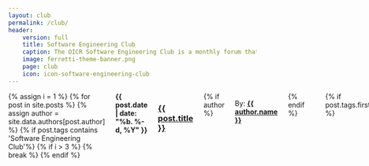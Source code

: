 ```yaml
---
layout: club
permalink: /club/
header: 
    version: full
    title: Software Engineering Club
    caption: The OICR Software Engineering Club is a monthly forum that facilitates the sharing of hot topic technologies. Each month a volunteer is selected to showcase a topic of his or her choosing and present it here at OICR. Presenters pick their topics based on their working experience or a topic they are considering using in the future. That way they have a real connection with what they are presenting. 
    image: ferretti-theme-banner.png
    page: club
    icon: icon-software-engineering-club
---
```


<div class="small-7 columns posts">
  {% assign i = 1 %}
  {% for post in site.posts %}
  {% assign author = site.data.authors[post.author] %}
    {% if post.tags contains 'Software Engineering Club'%}
    {% if i > 3 %}
      {% break %}
    {% endif %}
    <div class="row" >
      <div class="small-12 columns b30 blog_teaser">
        <span class="date-display"><strong>{{ post.date | date: "%b. %-d, %Y" }}</strong></span>
        <h3 class="post-title"><a href="{{ site.url }}/{{ post.url }}">{{ post.title }}</a></h3>
        {% if author %}<p class="post-author">By: <a href="#placeholder"><strong>{{ author.name }}</strong></a></p>{% endif %}
        <div class="circles">
          <div class="circle"></div>
          <div class="circle"></div>
          <div class="circle"></div>
          <div class="circle"></div>
          <div class="circle"></div>
          <div class="circle"></div>
        </div>
        {% if post.tags.first %}
        <p class="post-tags">
          <i class="fa fa-tag" aria-hidden="true"></i>
          <span class="pr10">
            <strong>
              {% for tag in post.tags %}
                {{ tag }}
                {% unless forloop.last %}
                / 
                {% endunless %}
              {% endfor %}
            </strong>
          </span>
        </p>
        {% endif %}
        {% if post.teaser %}
          <div class="teaser">
            {% if post.teaser.image %}
            <img class="teaser-image" src="{{site.urlimg}}{{post.teaser.image}}" />
            {% endif %}
            <p>
              {{ post.teaser.info | strip_html | escape }}
            </p>
          </div>
        {% endif %}
        <p class="post-link"><a href="{{ site.url }}/{{ post.url }}" title="{{ site.data.language.read }} {{ post.title escape_once }}">Full Article &#187;</a></p>
      </div><!-- /.small-12.columns -->
    </div><!-- /.row -->
    {% assign i = i | plus: 1 %}
    {% endif %}
  {% endfor %}
  <div class="row">
    <div class="columns">
      {% include _action_buttons.html link='blog' text='View Full Blog' button='right' %}
    </div>
  </div>
</div>